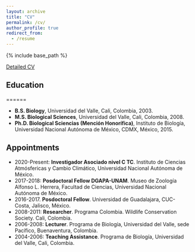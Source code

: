 ```yaml
---
layout: archive
title: "CV"
permalink: /cv/
author_profile: true
redirect_from:
  - /resume
---
```


{% include base_path %}

[Detailed CV](https://github.com/juvelas/julian_velasco.github.io/files/CV_completo.pdf)


## Education
======
* __B.S. Biology__, Universidad del Valle, Cali, Colombia, 2003.
* __M.S. Biological Sciences__, Universidad del Valle, Cali, Colombia, 2008.
* __Ph.D. Biological Sciencias (Mención Honorífica)__, Instituto de Biología, Universidad Nacional Autónoma de México, CDMX, México, 2015.


## Appointments
* 2020-Present: __Investigador Asociado nivel C TC__. Instituto de Ciencias Atmósfericas y Cambio Climático, Universidad Nacional Autónoma de México.
* 2017-2018: __Posdoctoral Fellow DGAPA-UNAM__. Museo de Zoología Alfonso L. Herrera, Facultad de Ciencias, Universidad Nacional Autónoma de México.
* 2016-2017. __Posdoctoral Fellow__. Universidad de Guadalajara, CUC-Costa, Jalisco, México.
* 2008-2011: __Researcher__. Programa Colombia. Wildlife Conservation Society. Cali, Colombia.
* 2006-2008: __Lecturer__.  Programa de Biología, Universidad del Valle, sede Pacífico, Buenaventura, Colombia.
* 2004-2006: __Teaching Assistance__.  Programa de Biología, Universidad del Valle, Cali, Colombia.
